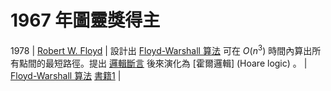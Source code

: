 # 1967 年圖靈獎得主

1978 | [Robert W. Floyd](https://zh.wikipedia.org/wiki/%E7%BD%97%E4%BC%AF%E7%89%B9%C2%B7%E5%BC%97%E6%B4%9B%E4%BC%8A%E5%BE%B7) | 設計出 [Floyd-Warshall 算法](https://zh.wikipedia.org/zh-tw/Floyd-Warshall%E7%AE%97%E6%B3%95) 可在 $O(n^3)$ 時間內算出所有點間的最短路徑。提出 [邏輯斷言](https://zh.wikipedia.org/wiki/%E6%96%B7%E8%A8%80_(%E7%A8%8B%E5%BC%8F)) 後來演化為 [霍爾邏輯]  (Hoare logic) 。 |  [Floyd-Warshall 算法](https://zh.wikipedia.org/zh-tw/Floyd-Warshall%E7%AE%97%E6%B3%95) [書籍1](http://www.usingcsp.com/cspbook.pdf) |
